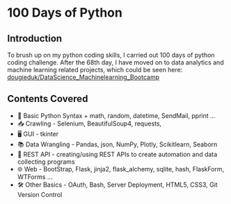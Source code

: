 # 100 Days of Python

## Introduction 
To brush up on my python coding skills, I carried out 100 days of python coding challenge. 
After the 68th day, I have moved on to data analytics and machine learning related projects, which could be seen here: 
[dougieduk/DataScience_Machinelearning_Bootcamp](https://github.com/dougieduk/DataScience_Machinelearning_Bootcamp)

## Contents Covered
* 🐍 Basic Python Syntax + math, random, datetime, SendMail, pprint ... 
* 📥 Crawling - Selenium, BeautifulSoup4, requests, 
* 🖥 GUI - tkinter 
* 📚 Data Wrangling - Pandas, json, NumPy, Plotly, Scikitlearn, Seaborn
* 🔗 REST API - creating/using REST APIs to create automation and data collecting programs 
* 🌐 Web - BootStrap, Flask, jinja2, flask_alchemy, sqlite, hash, FlaskForm, WTForms ... 
* 🛠 Other Basics - OAuth, Bash, Server Deployment, HTML5, CSS3, Git Version Control
